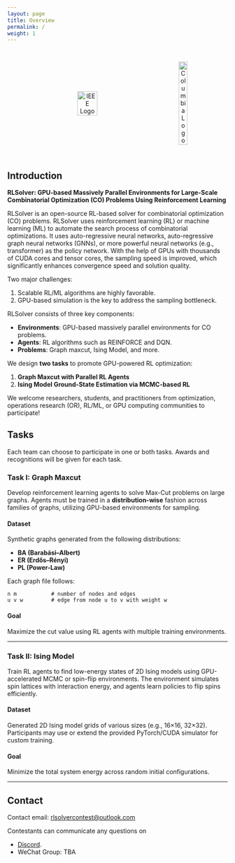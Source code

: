 ```yaml
---
layout: page
title: Overview
permalink: /
weight: 1
---
```


<div style="text-align: center; display: flex; width: 100%; justify-content: space-evenly; align-items: center; gap: 1em; padding: 2em">
  <img style="width: 30%;" src="https://github.com/Open-Finance-Lab/FinRL_Contest_2025/blob/main/docs/assets/logos/ieee-logo.png?raw=true" alt="IEEE Logo">
  <img style="width: 20%;" src="https://github.com/Open-Finance-Lab/FinRL_Contest_2025/blob/main/docs/assets/logos/columbiau.jpeg?raw=true" alt="Columbia Logo">
</div>


## Introduction

**RLSolver: GPU-based Massively Parallel Environments for Large-Scale Combinatorial Optimization (CO) Problems Using Reinforcement Learning**

RLSolver is an open-source RL-based solver for combinatorial optimization (CO) problems. RLSolver uses reinforcement learning (RL) or machine learning (ML) to automate the search process of combinatorial optimizations. It uses auto-regressive neural networks, auto-regressive graph neural networks (GNNs), or more powerful neural networks (e.g., transformer) as the policy network. With the help of GPUs with thousands of CUDA cores and tensor cores, the sampling speed is improved, which significantly enhances convergence speed and solution quality.

Two major challenges:
1.	Scalable RL/ML algorithms are highly favorable. 
2.	GPU-based simulation is the key to address the sampling bottleneck.

RLSolver consists of three key components:
- **Environments**: GPU-based massively parallel environments for CO problems.
- **Agents**: RL algorithms such as REINFORCE and DQN.
- **Problems**: Graph maxcut, Ising Model, and more.

We design **two tasks** to promote GPU-powered RL optimization:
1. **Graph Maxcut with Parallel RL Agents**
2. **Ising Model Ground-State Estimation via MCMC-based RL**

We welcome researchers, students, and practitioners from optimization, operations research (OR), RL/ML, or GPU computing communities to participate!


## Tasks

Each team can choose to participate in one or both tasks. Awards and recognitions will be given for each task.

### Task I: Graph Maxcut

Develop reinforcement learning agents to solve Max-Cut problems on large graphs. Agents must be trained in a **distribution-wise** fashion across families of graphs, utilizing GPU-based environments for sampling.

#### Dataset

Synthetic graphs generated from the following distributions:
- **BA (Barabási–Albert)**
- **ER (Erdős–Rényi)**
- **PL (Power-Law)**

Each graph file follows:

```
n m           # number of nodes and edges  
u v w         # edge from node u to v with weight w  
```

#### Goal

Maximize the cut value using RL agents with multiple training environments.

---

### Task II: Ising Model

Train RL agents to find low-energy states of 2D Ising models using GPU-accelerated MCMC or spin-flip environments. The environment simulates spin lattices with interaction energy, and agents learn policies to flip spins efficiently.

#### Dataset

Generated 2D Ising model grids of various sizes (e.g., 16×16, 32×32). Participants may use or extend the provided PyTorch/CUDA simulator for custom training.

#### Goal

Minimize the total system energy across random initial configurations.

---


## Contact
Contact email: rlsolvercontest@outlook.com

Contestants can communicate any questions on 
* [Discord](https://discord.gg/QekXz9V63p).
* WeChat Group: TBA
<div style="text-align: center; display: flex; width: 100%; justify-content: space-evenly; align-items: left; gap: 1em; padding: 2em">
</div>




